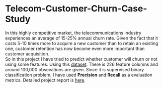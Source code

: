 # Telecom-Customer-Churn-Case-Study 
In this highly competitive market, the telecommunications industry experiences an average of 15-25% annual churn rate. Given the fact that it costs 5-10 times more to acquire a new customer than to retain an existing one, customer retention has now become even more important than customer acquisition.  
So in this project I have tried to predict whether customer will churn or not using some features. Using this [dataset](https://github.com/jajinkya/Telecom-Customer-Churn-Case-Study/blob/main/telecom_churn_data.rar). There is 226 feature columns and around 100,000 obsevations are given. Since it is supervised binary classification problem; I have used **Precision** and **Recall** as a evaluation metrics. 
Detailed project report is [here](https://github.com/jajinkya/Telecom-Customer-Churn-Case-Study/blob/main/Customer%20Churn%20Report.docx).
